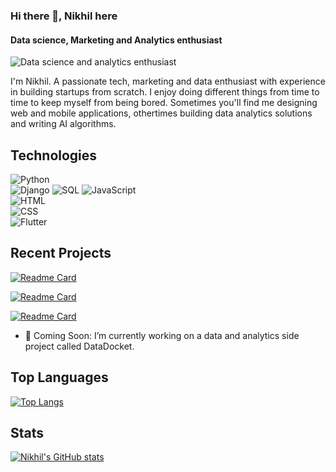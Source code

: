 ### Hi there 👋, Nikhil here
#### Data science, Marketing and Analytics enthusiast

<img src="https://i.postimg.cc/RZfVdGWF/Screenshot-2024-08-12-at-4-35-48-PM.png';" 
     alt="Data science and analytics enthusiast"
     onerror="this.onerror=null; this.src='https://github.com/noob888/etl-project-hubspot/blob/main/profile-image.png">

I'm Nikhil. A passionate tech, marketing and data enthusiast with experience in building startups from scratch. I enjoy doing different things from time to time to keep myself from being bored. Sometimes you'll find me designing web and mobile applications, othertimes building data analytics solutions and writing AI algorithms.


## Technologies

![Python](https://img.shields.io/badge/Python-3.9%2B-blue)  
![Django](https://img.shields.io/badge/Django-3.2%2B-brightgreen) 
![SQL](https://img.shields.io/badge/SQL-%2300758f-blue)
![JavaScript](https://img.shields.io/badge/JavaScript-ES6-yellow)  
![HTML](https://img.shields.io/badge/HTML5-%23E34F26-red)  
![CSS](https://img.shields.io/badge/CSS3-%231572B6-blue)  
![Flutter](https://img.shields.io/badge/Flutter-%23025682-blue)


## Recent Projects
[![Readme Card](https://github-readme-stats.vercel.app/api/pin/?username=noob888&repo=etl-project)](https://github.com/noob888/etl-project.git)

[![Readme Card](https://github-readme-stats.vercel.app/api/pin/?username=noob888&repo=etl-project-hubspot)](https://github.com/noob888/etl-project-hubspot.git)

[![Readme Card](https://github-readme-stats.vercel.app/api/pin/?username=noob888&repo=ai-project)](https://github.com/noob888/ai-project.git)

- 🔭 Coming Soon: I’m currently working on a data and analytics side project called DataDocket.

## Top Languages
[![Top Langs](https://github-readme-stats.vercel.app/api/top-langs/?username=noob888)](https://github.com/noob888/github-readme-stats)

## Stats
[![Nikhil's GitHub stats](https://github-readme-stats.vercel.app/api?username=noob888)](https://github.com/noob888/github-readme-stats)
